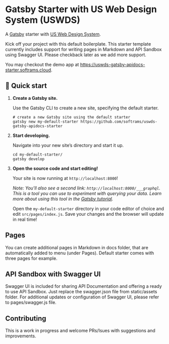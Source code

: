 # Gatsby Starter with US Web Design System (USWDS)

A [Gatsby](https://www.gatsbyjs.org/) starter with [US Web Design System](https://designsystem.digital.gov/).

Kick off your project with this default boilerplate. This starter template currently includes support for writing pages in Markdown and API Sandbox using Swagger UI. Please checkback later as we add more support.

You may checkout the demo app at https://uswds-gatsby-apidocs-starter.softrams.cloud.

## 🚀 Quick start

1.  **Create a Gatsby site.**

    Use the Gatsby CLI to create a new site, specifying the default starter.

    ```shell
    # create a new Gatsby site using the default starter
    gatsby new my-default-starter https://github.com/softrams/uswds-gatsby-apidocs-starter
    ```

1.  **Start developing.**

    Navigate into your new site’s directory and start it up.

    ```shell
    cd my-default-starter/
    gatsby develop
    ```

1.  **Open the source code and start editing!**

    Your site is now running at `http://localhost:8000`!

    _Note: You'll also see a second link: _`http://localhost:8000/___graphql`_. This is a tool you can use to experiment with querying your data. Learn more about using this tool in the [Gatsby tutorial](https://www.gatsbyjs.org/tutorial/part-five/#introducing-graphiql)._

    Open the `my-default-starter` directory in your code editor of choice and edit `src/pages/index.js`. Save your changes and the browser will update in real time!

## Pages

You can create additional pages in Markdown in docs folder, that are automatically added to menu (under Pages). Default starter comes with three pages for example.

## API Sandbox with Swagger UI

Swagger UI is included for sharing API Documentation and offering a ready to use API Sandbox. Just replace the swagger.json file from static/assets folder. For additional updates or configuration of Swagger UI, please refer to pages/swagger.js file.

## Contributing

This is a work in progress and welcome PRs/Isues with suggestions and improvements.

